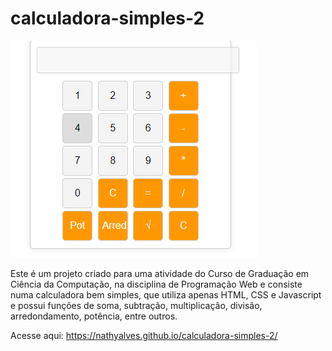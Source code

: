 # calculadora-simples-2

<img src="capturadetela.PNG">

Este é um projeto criado para uma atividade do Curso de Graduação em Ciência da Computação, na disciplina de Programação Web e consiste numa calculadora bem simples, que utiliza apenas HTML, CSS e Javascript e possui funções de soma, subtração, multiplicação, divisão, arredondamento, potência, entre outros. 

Acesse aqui: https://nathyalves.github.io/calculadora-simples-2/
